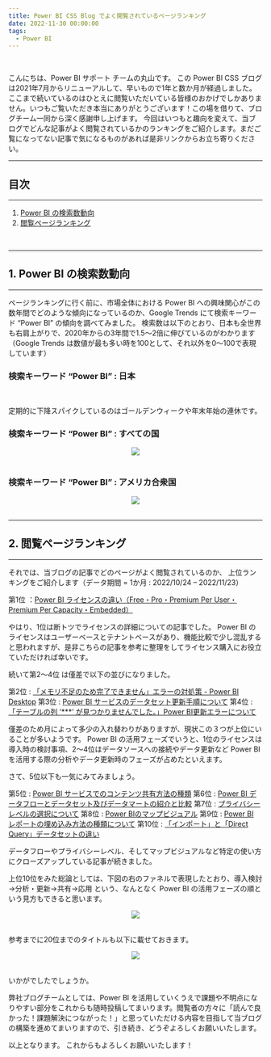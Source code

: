 ```yaml
---
title: Power BI CSS Blog でよく閲覧されているページランキング
date: 2022-11-30 00:00:00 
tags:
  - Power BI
---
```


</br>

こんにちは、Power BI サポート チームの丸山です。
この Power BI CSS ブログは2021年7月からリニューアルして、早いもので1年と数か月が経過しました。ここまで続いているのはひとえに閲覧いただいている皆様のおかげでしかありません。いつもご覧いただき本当にありがとうございます！この場を借りて、ブログチーム一同から深く感謝申し上げます。
今回はいつもと趣向を変えて、当ブログでどんな記事がよく閲覧されているかのランキングをご紹介します。まだご覧になってない記事で気になるものがあれば是非リンクからお立ち寄りください。

<!-- more -->

---
## 目次
---
1. [Power BI の検索数動向](#1-Power-BI-の検索数動向)
2. [閲覧ページランキング](#2-閲覧ページランキング)

</br>


---
## 1. Power BI の検索数動向
---

ページランキングに行く前に、市場全体における Power BI への興味関心がこの数年間でどのような傾向になっているのか、Google Trends にて検索キーワード “Power BI” の傾向を調べてみました。
検索数は以下のとおり、日本も全世界も右肩上がりで、2020年からの3年間で1.5～2倍に伸びているのがわかります（Google Trends は数値が最も多い時を100として、それ以外を0～100で表現しています）

### 検索キーワード “Power BI” : 日本

<script type="text/javascript" src="https://ssl.gstatic.com/trends_nrtr/3140_RC01/embed_loader.js"></script> <script type="text/javascript"> trends.embed.renderExploreWidget("TIMESERIES", {"comparisonItem":[{"keyword":"Power BI","geo":"JP","time":"2017-11-27 2022-11-27"}],"category":0,"property":""}, {"exploreQuery":"date=today%205-y&geo=JP&q=Power%20BI","guestPath":"https://trends.google.co.jp:443/trends/embed/"}); </script>

</br>

定期的に下降スパイクしているのはゴールデンウィークや年末年始の連休です。

### 検索キーワード “Power BI” : すべての国

<div align="center">
<img src="3.png">
</div>

</br>


### 検索キーワード “Power BI” : アメリカ合衆国

<div align="center">
<img src="2.png">
</div>

</br>

---
## 2. 閲覧ページランキング
---

それでは、当ブログの記事でどのページがよく閲覧されているのか、
上位ランキングをご紹介します（データ期間 = 1か月 : 2022/10/24 – 2022/11/23）

第1位 ：[Power BI ライセンスの違い（Free・Pro・Premium Per User・Premium Per Capacity・Embedded）](https://jpbap-sqlbi.github.io/blog/powerbi/pbi_desktop_service/)

やはり、1位は断トツでライセンスの詳細についての記事でした。
Power BI のライセンスはユーザーベースとテナントベースがあり、機能比較で少し混乱すると思われますが、是非こちらの記事を参考に整理をしてライセンス購入にお役立ていただければ幸いです。

続いて第2～4位 は僅差で以下の並びになりました。

第2位 : [「メモリ不足のため完了できません」エラーの対処策 - Power BI Desktop](https://jpbap-sqlbi.github.io/blog/powerbi/pbi_desktop_outofmemory_error/)
第3位 : [Power BI サービスのデータセット更新手順について](https://jpbap-sqlbi.github.io/blog/powerbi/pbi_refresh_settings/)
第4位 : [「テーブルの列 ‘***’ が見つかりませんでした。」Power BI更新エラーについて](https://jpbap-sqlbi.github.io/blog/powerbi/pbi_reflesh_error/)

僅差のため月によって多少の入れ替わりがありますが、現状この３つが上位にいることが多いようです。
Power BI の活用フェーズでいうと、1位のライセンスは導入時の検討事項、2～4位はデータソースへの接続やデータ更新など Power BI を活用する際の分析やデータ更新時のフェーズが占めたといえます。

さて、5位以下も一気にみてみましょう。

第5位 : [Power BI サービスでのコンテンツ共有方法の種類](https://jpbap-sqlbi.github.io/blog/powerbi/pbi_contents_share_1/)
第6位 : [Power BI データフローとデータセット及びデータマートの紹介と比較](https://jpbap-sqlbi.github.io/blog/powerbi/pbi_dataflow_dataset/)
第7位 : [プライバシー レベルの選択について](https://jpbap-sqlbi.github.io/blog/powerbi/pbi_privacylevels/)
第8位 : [Power BIのマップビジュアル](https://jpbap-sqlbi.github.io/blog/powerbi/pbi_map_visual/)
第9位 : [Power BI レポートの埋め込み方法の種類について](https://jpbap-sqlbi.github.io/blog/powerbi/pbi_embed/)
第10位 : [「インポート」と「Direct Query」データセットの違い](https://jpbap-sqlbi.github.io/blog/powerbi/storage_mode/)

データフローやプライバシーレベル、そしてマップビジュアルなど特定の使い方にクローズアップしている記事が続きました。

上位10位をみた総論としては、下図の右のファネルで表現したとおり、導入検討→分析・更新→共有→応用 という、なんとなく Power BI の活用フェーズの順という見方もできると思います。

<div align="center">
<img src="4.png">
</div>

</br>

参考までに20位までのタイトルも以下に載せておきます。

<div align="center">
<img src="5.png">
</div>

</br>

いかがでしたでしょうか。

弊社ブログチームとしては、Power BI を活用していくうえで課題や不明点になりやすい部分をこれからも随時投稿してまいります。閲覧者の方々に「読んで良かった！課題解決につながった！」と思っていただける内容を目指して当ブログの構築を進めてまいりますので、引き続き、どうぞよろしくお願いいたします。

以上となります。
これからもよろしくお願いいたします！
